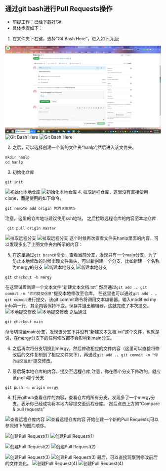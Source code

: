 ## 通过git bash进行Pull Requests操作
- 前提工作：已经下载好Git
- 具体步骤如下：
1. 在文件夹下右键，选择“Git Bash Here”，进入如下页面;

![Git Bash Here](https://github.com/Jii796/REST_hanlp/raw/main/picture/mmexport1659959448233.png)
![Git Bash Here](https://gitee.com/jiangjiahui666/jiangjiahui/raw/master/picture/GitBashHere.png)
![Git Bash Here](https://user-images.githubusercontent.com/83084341/183377169-b955dc02-8bc6-4369-a0ed-6eea7e18b230.png)

2. 之后，可以选择创建一个新的文件夹“hanlp”,然后进入该文件夹。


```
mkdir hanlp
cd hanlp
```
3. 初始化仓库

```
git init
```
![初始化本地仓库](https://gitee.com/jiangjiahui666/jiangjiahui/raw/master/picture/initlocal.png)
![初始化本地仓库](https://user-images.githubusercontent.com/83084341/183377221-f646f1f2-7c8d-4ed6-86ff-a78b95f1bb4d.png)
4. 拉取远程仓库，这里没有直接使用clone，而是使用的如下命令。

```
git remote add origin 你的仓库地址
```


注意，这里的仓库地址建议使用ssh地址。
之后拉取远程仓库的内容至本地仓库

```
 git pull origin master
```
![拉取远程分支](https://gitee.com/jiangjiahui666/jiangjiahui/raw/master/picture/InitLocal.png)
![拉取远程分支](https://user-images.githubusercontent.com/83084341/183377406-a61f2822-b8f4-4f4c-b7b5-e161b272b50a.png)
这个时候再次查看文件夹hanlp里面的内容，可以发现多出了上图文件夹内所示的内容：

5. 在这里通过`git branch`命令，查看当前分支，发现只有一个main分支，为了防止本地修改的时候出现文件丢失，可以新创建一个分支，比如新建一个名称为mergy的分支
![新建本地分支](https://gitee.com/jiangjiahui666/jiangjiahui/raw/master/picture/newlocalbranch.png)
![新建本地分支](https://user-images.githubusercontent.com/83084341/183377726-a2496be9-755c-4c08-9892-dc69ff03a41c.png)

```
git checkout -b mergy
```
在这里试着新建一个文本文件“新建文本文档.txt”
然后通过`git add .`、`git commit -m "你的提交信息"`提交本地修改至仓库。
在这里也可以通过`git add . `，`git commit`进行提交，该git commit命令将调用文本编辑器。输入modified my info第一行，其余内容保持不变。保存并退出编辑器，这就完成了本次提交。
![本地提交修改](https://gitee.com/jiangjiahui666/jiangjiahui/raw/master/picture/localcommit.png)
![本地提交修改](https://user-images.githubusercontent.com/83084341/183378004-071fa2b7-ebbb-4bc3-992a-eda7930048fc.png)
之后通过
```
git checkout main
```
命令切换至main分支，发现该分支下并没有“新建文本文档.txt”这个文件，也就是说，在mergy分支下的任何修改都不会影响到main分支。

6. 之后再次将分支切换到mergy，然后修改相应的文件内容（这里可以直接将修改后的文件复制到了相应文件夹下），再通过`git add .`、`git commit -m "你的提交信息"`提交修改。

7. 最后将本地仓库的内容，提交至远程仓库,注意，你在哪个分支下修改的，就应该push哪个分支
```
git push -u origin mergy
```

8. 打开github查看仓库的内容，查看仓库的所有分支，发现多了一个mergy分支。表示你已经成功将本地内容提交至远程仓库。
然后点击上方的“Compare & pull requests”

![查看远程仓库内容](https://gitee.com/jiangjiahui666/jiangjiahui/raw/master/picture/viewRemote.png)
![查看远程仓库内容](https://user-images.githubusercontent.com/83084341/183378313-db51442c-4bde-4b42-ad1e-80579029d39a.png)
开始创建一个新的Pull Requests,可以参照如下的图片顺序。

![创建Pull Request(1)](https://gitee.com/jiangjiahui666/jiangjiahui/raw/master/picture/PullRequest1.png)
![创建Pull Request(1)](https://user-images.githubusercontent.com/83084341/183378545-dc3dde41-7107-42aa-8eec-701fc811d1d8.png)

![创建Pull Request(2)](https://gitee.com/jiangjiahui666/jiangjiahui/raw/master/picture/PullRequest2.png)
![创建Pull Request(2)](https://user-images.githubusercontent.com/83084341/183378573-bd48d2cc-5213-42d1-bdd0-be6959788e85.png)

![创建Pull Request(3)](https://gitee.com/jiangjiahui666/jiangjiahui/raw/master/picture/PullRequest3.png)
![创建Pull Request(3)](https://user-images.githubusercontent.com/83084341/183378620-c6aad0ee-6f1e-4bb1-8bc4-c4edb1d2ff7f.png)
最后，可以直接观察到修改前后的文件变化。
![创建Pull Request(4)](https://gitee.com/jiangjiahui666/jiangjiahui/raw/master/picture/PullRequest4.png)
![创建Pull Request(4)](https://user-images.githubusercontent.com/83084341/183378675-94cd87d9-082e-4511-ba69-a591eaaee2d0.png)
